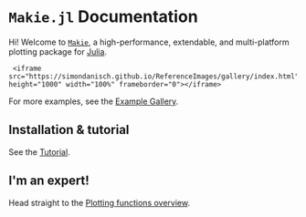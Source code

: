 # `Makie.jl` Documentation

Hi! Welcome to [`Makie`](https://github.com/JuliaPlots/Makie.jl/), a high-performance, extendable, and multi-platform plotting package for [Julia](https://julialang.org/).

```@raw html
 <iframe src="https://simondanisch.github.io/ReferenceImages/gallery/index.html" height="1000" width="100%" frameborder="0"></iframe>
```

For more examples, see the [Example Gallery](https://simondanisch.github.io/ReferenceImages/gallery/index.html).

## Installation & tutorial

See the [Tutorial](@ref).

## I'm an expert!

Head straight to the [Plotting functions overview](@ref).
